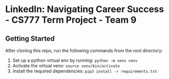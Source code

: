 # LinkedIn: Navigating Career Success - CS777 Term Project - Team 9

## Getting Started
After cloning this repo, run the following commands from the root directory:

1. Set up a python virtual env by running: `python -m venv venv`
2. Activate the virtual venv: `source venv/bin/activate`
3. Install the required dependencies: `pip3 install -r requirements.txt`

